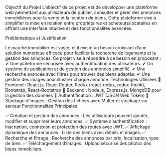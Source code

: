 Objectif du Projet
L’objectif de ce projet est de développer une plateforme web permettant aux utilisateurs de publier, consulter et gérer des annonces immobilières pour la vente et la location de biens. Cette plateforme vise à simplifier la mise en relation entre propriétaires et acheteurs/locataires en offrant une interface intuitive et des fonctionnalités avancées.

Problématique et Justification

Le marché immobilier est vaste, et il existe un besoin croissant d’une solution numérique efficace pour faciliter la recherche de logements et la gestion des annonces. Ce projet vise à répondre à ce besoin en proposant :
✔ Une plateforme sécurisée avec authentification des utilisateurs.
✔ Un système de publication et de gestion des annonces simplifié.
✔ Une recherche avancée avec filtres pour trouver des biens adaptés.
✔ Une gestion des images pour illustrer chaque annonce. 
Technologies Utilisées
🔹 Frontend : React.js, React Router, Redux (react-redux, redux-thunk), Bootstrap, React-Bootstrap
🔹 Backend : Node.js, Express.js, MongoDB pour la gestion des données
🔹 Authentification : JWT (JSON Web Token)
🔹 Stockage d’images : Gestion des fichiers avec Multer et stockage sur serveur
Fonctionnalités Principales

✅ Création et gestion des annonces : Les utilisateurs peuvent ajouter, modifier et supprimer leurs annonces.
✅ Système d’authentification : Inscription, connexion et protection des routes avec JWT.
✅ Affichage dynamique des annonces : Liste des biens avec détails et images.
✅ Recherche et filtrage : Recherche des annonces par prix, localisation, type de bien.
✅ Téléchargement d’images : Upload sécurisé des photos des biens immobiliers.
